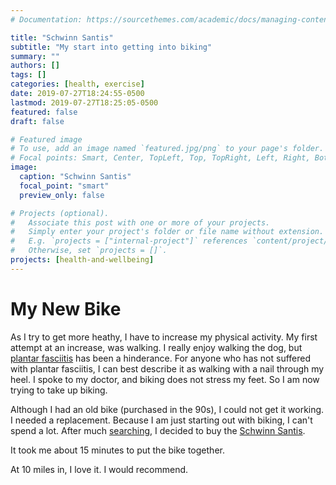 ```yaml
---
# Documentation: https://sourcethemes.com/academic/docs/managing-content/

title: "Schwinn Santis"
subtitle: "My start into getting into biking"
summary: ""
authors: []
tags: []
categories: [health, exercise]
date: 2019-07-27T18:24:55-0500
lastmod: 2019-07-27T18:25:05-0500
featured: false
draft: false

# Featured image
# To use, add an image named `featured.jpg/png` to your page's folder.
# Focal points: Smart, Center, TopLeft, Top, TopRight, Left, Right, BottomLeft, Bottom, BottomRight.
image:
  caption: "Schwinn Santis"
  focal_point: "smart"
  preview_only: false

# Projects (optional).
#   Associate this post with one or more of your projects.
#   Simply enter your project's folder or file name without extension.
#   E.g. `projects = ["internal-project"]` references `content/project/deep-learning/index.md`.
#   Otherwise, set `projects = []`.
projects: [health-and-wellbeing]
---
```


# My New Bike

As I try to get more heathy, I have to increase my physical activity. My first attempt at an increase, was walking. I really enjoy walking the dog, but [plantar fasciitis][1] has been a hinderance. For anyone who has not suffered with plantar fasciitis, I can best describe it as walking with a nail through my heel. I spoke to my doctor, and biking does not stress my feet. So I am now trying to take up biking.

Although I had an old bike (purchased in the 90s), I could not get it working. I needed a replacement. Because I am just starting out with biking, I can't spend a lot. After much [searching][2], I decided to buy the [Schwinn Santis][3].

It took me about 15 minutes to put the bike together.

At 10 miles in, I love it. I would recommend.

[1]: https://www.mayoclinic.org/diseases-conditions/plantar-fasciitis/symptoms-causes/syc-20354846 "Plantar fasciitis"
[2]: https://www.youtube.com/watch?v=uNPXndn9_Hk "Walmart $299 Schwinn Santis Mountain Bike with Hydraulic brakes"
[3]: https://www.walmart.com/ip/29-Schwinn-Men-s-Santis-Mountain-Bike/730625518 "29in Schwinn Men's Santis Mountain Bike"
